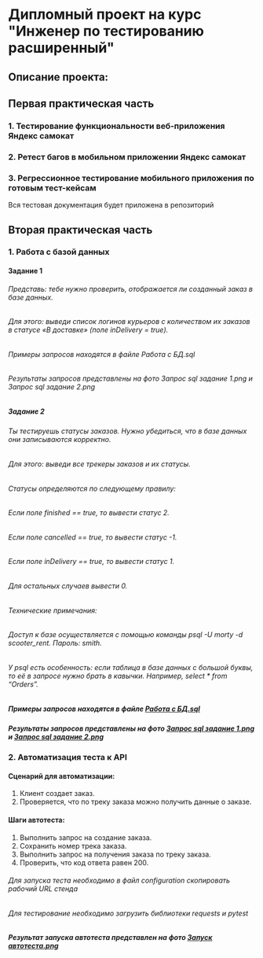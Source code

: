 ﻿# Дипломный проект на курс "Инженер по тестированию расширенный"

## Описание проекта:

## Первая практическая часть
### 1. Тестирование функциональности веб-приложения Яндекс самокат
### 2. Ретест багов в мобильном приложении Яндекс самокат
### 3. Регрессионное тестирование мобильного приложения по готовым тест-кейсам
Вся тестовая документация будет приложена в репозиторий
## Вторая практическая часть
### 1. Работа с базой данных
#### Задание 1
###### Представь: тебе нужно проверить, отображается ли созданный заказ в базе данных.
###### Для этого: выведи список логинов курьеров с количеством их заказов в статусе «В доставке» (поле inDelivery = true).
###### Примеры запросов находятся в файле Работа с БД.sql
###### Результаты запросов представлены на фото Запрос sql задание 1.png и Запрос sql задание 2.png
##### Задание 2
###### Ты тестируешь статусы заказов. Нужно убедиться, что в базе данных они записываются корректно.
###### Для этого: выведи все трекеры заказов и их статусы. 
###### Статусы определяются по следующему правилу:
###### Если поле finished == true, то вывести статус 2.
###### Если поле canсelled == true, то вывести статус -1.
###### Если поле inDelivery == true, то вывести статус 1.
###### Для остальных случаев вывести 0.
###### Технические примечания:
###### Доступ к базе осуществляется с помощью команды psql -U morty -d scooter_rent. Пароль: smith.
###### У psql есть особенность: если таблица в базе данных с большой буквы, то её в запросе нужно брать в кавычки. Например, select * from “Orders”.
##### Примеры запросов находятся в файле [Работа с БД.sql](https://github.com/AlexB1ryukov/Yandex_scooter_23_Alexander_Biryukov/blob/9ec60cbe0ed649125b74ae5e7d98e0b81fc3fd0e/%D0%A0%D0%B0%D0%B1%D0%BE%D1%82%D0%B0%20%D1%81%20%D0%91%D0%94.sql)
##### Результаты запросов представлены на фото [Запрос sql задание 1.png](https://github.com/AlexB1ryukov/Yandex_scooter_23_Alexander_Biryukov/blob/3f28ef0f6322a6b9660ca8fde8af0b2aa2788ff9/%D0%97%D0%B0%D0%BF%D1%80%D0%BE%D1%81%20sql%20%D0%B7%D0%B0%D0%B4%D0%B0%D0%BD%D0%B8%D0%B5%201.png) и [Запрос sql задание 2.png](https://github.com/AlexB1ryukov/Yandex_scooter_23_Alexander_Biryukov/blob/9ec60cbe0ed649125b74ae5e7d98e0b81fc3fd0e/%D0%97%D0%B0%D0%BF%D1%80%D0%BE%D1%81%20sql%20%D0%B7%D0%B0%D0%B4%D0%B0%D0%BD%D0%B8%D0%B5%202.png)
### 2. Автоматизация теста к API
#### Cценарий для автоматизации:
1) Клиент создает заказ.
2) Проверяется, что по треку заказа можно получить данные о заказе.
#### Шаги автотеста:
1) Выполнить запрос на создание заказа.
2) Сохранить номер трека заказа.
3) Выполнить запрос на получения заказа по треку заказа.
4) Проверить, что код ответа равен 200.

###### Для запуска теста необходимо в файл configuration скопировать рабочий URL стенда
###### Для тестирование необходимо загрузить библиотеки requests и pytest

##### Результат запуска автотеста представлен на фото [Запуск автотеста.png](https://github.com/AlexB1ryukov/Yandex_scooter_23_Alexander_Biryukov/blob/49478981c474af3e6f2d86beb8d73f95bf400644/%D0%97%D0%B0%D0%BF%D1%83%D1%81%D0%BA%20%D0%B0%D0%B2%D1%82%D0%BE%D1%82%D0%B5%D1%81%D1%82%D0%B0.png)
